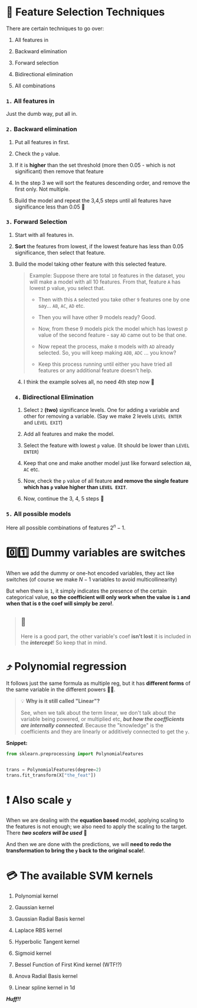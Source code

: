# 🌵 Feature Selection Techniques

There are certain techniques to go over:

1. All features in

2. Backward elimination

3. Forward selection

4. Bidirectional elimination

5. All combinations

### `1.` All features in

Just the dumb way, put all in.

### `2.` Backward elimination

1. Put all features in first.

2. Check the `p` value.

3. If it is **higher** than the set threshold (more then 0.05 - which is not significant) then remove that feature

4. In the step 3 we will sort the features descending order, and remove the first only. Not multiple.

5. Build the model and repeat the 3,4,5 steps until all features have significance less than 0.05 🤗

### `3.` Forward Selection

1. Start with all features in.

2. **Sort** the features from lowest, if the lowest feature has less than 0.05 significance, then select that feature.

3. Build the model taking other feature with this selected feature.
   
   > Example: Suppose there are total `10` features in the dataset, you will make a model with all 10 features. From that, feature `A` has lowest p value, you select that. 
   > 
   > - Then with this `A` selected you take other `9` features one by one say... `AB`, `AC`, `AD` etc. 
   > 
   > - Then you will have other 9 models ready? Good.
   > 
   > - Now, from these 9 models pick the model which has lowest p value of the second feature - say `AD` came out to be that one.
   > 
   > - Now repeat the process, make `8` models with `AD` already selected. So, you will keep making `ADB`, `ADC` ... you know?
   > 
   > - Keep this process running until either you have tried all features or any additional feature doesn't help.
   
   4. I think the example solves all, no need 4th step now 🤗
   
   ### `4.` Bidirectional Elimination
   
   1. Select `2` **(two)** significance levels. One for adding a variable and other for removing a variable. (Say we make 2 levels `LEVEL ENTER` and `LEVEL EXIT`)
   
   2. Add all features and make the model.
   
   3. Select the feature with lowest `p` value. (It should be lower than `LEVEL ENTER`)
   
   4. Keep that one and make another model just like forward selection `AB`, `AC` etc.
   
   5. Now, check the `p` value of all feature **and remove the single feature which has `p` value higher than `LEVEL EXIT`**.
   
   6. Now, continue the 3, 4, 5 steps 🤗

### `5.` All possible models

Here all possible combinations of features $2^n - 1$.

# 0️⃣1️⃣ Dummy variables are switches

When we add the dummy or one-hot encoded variables, they act like switches (of course we make $N-1$ variables to avoid multicollinearity)

But when there is `1`, it simply indicates the presence of the certain categorical value, **so the coefficient will only work when the value is `1` and when that is `0` the coef will simply be zero!**. 

> ## 🎀
> 
> Here is a good part, the other variable's coef **isn't lost** it is included in the ***intercept***! So keep that in mind.

# ⤴ Polynomial regression

It follows just the same formula as multiple reg, but it has **different forms** of the same variable in the different powers 💪🏻.

> 💡 **Why is it still called "Linear"?**
> 
> See, when we talk about the term linear, we don't talk about the variable being powered, or multiplied etc, ***but how the coefficients are internally connected***. Because the "knowledge" is the coefficients and they are linearly or additively connected to get the `y`.

**Snippet:**

```python
from sklearn.preprocessing import PolynomialFeatures


trans = PolynomialFeatures(degree=2)
trans.fit_transform(X["the_feat"])
```

# ❗ Also scale `y`

When we are dealing with the **equation based** model, applying scaling to the features is not enough; we also need to apply the scaling to the target. There ***two scalers will be used*** 🤗

And then we are done with the predictions, we will **need to redo the transformation to bring the `y` back to the original scale!**.

# 💳 The available SVM kernels

1. Polynomial kernel

2. Gaussian kernel

3. Gaussian Radial Basis kernel

4. Laplace RBS kernel

5. Hyperbolic Tangent kernel

6. Sigmoid kernel

7. Bessel Function of First Kind kernel (WTF!?)

8. Anova Radial Basis kernel

9. Linear spline kernel in 1d

***Huff!!***
